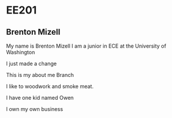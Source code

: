 # EE201
## Brenton Mizell

My name is Brenton Mizell
I am a junior in ECE at the University of Washington

I just made a change

This is my about me Branch

I like to woodwork and smoke meat.

I have one kid named Owen

I own my own business

